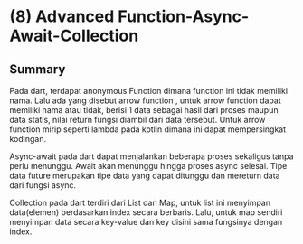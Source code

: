 
# (8) Advanced Function-Async-Await-Collection




## Summary

Pada dart, terdapat anonymous Function dimana function ini tidak memiliki nama. Lalu ada yang disebut arrow function , untuk arrow function dapat memiliki nama atau tidak, berisi 1 data sebagai hasil dari proses maupun data statis, nilai return fungsi diambil dari data tersebut. Untuk arrow function mirip seperti lambda pada kotlin dimana ini dapat mempersingkat kodingan.

Async-await pada dart dapat menjalankan beberapa proses sekaligus tanpa perlu menunggu. Await akan menunggu hingga proses async selesai. Tipe data future merupakan tipe data yang dapat ditunggu dan mereturn data dari fungsi async.

Collection pada dart terdiri dari List dan Map, untuk list ini menyimpan data(elemen) berdasarkan index secara berbaris. Lalu, untuk map sendiri menyimpan data secara key-value dan key disini sama fungsinya dengan index.




